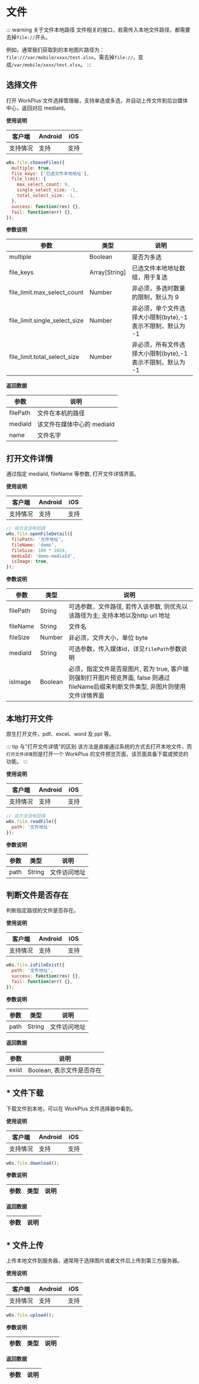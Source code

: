 # 文件

::: warning 关于文件本地路径
文件相关的接口，若需传入本地文件路径，都需要去掉`file://`开头。

例如，通常我们获取到的本地图片路径为：`file:///var/mobile/xxxx/test.xlsx`，需去掉`file://`，变成`/var/mobile/xxxx/test.xlsx`。
:::

## 选择文件

打开 WorkPlus 文件选择管理器，支持单选或多选，并自动上传文件到后台媒体中心，返回对应 mediaId。

**使用说明**

| 客户端   | Android | iOS  |
| -------- | ------- | ---- |
| 支持情况 | 支持  | 支持 |

<CodeWrapper fn="file.chooseFiles">

```js
w6s.file.chooseFiles({
  multiple: true,
  file_keys: ['已选文件本地地址'],
  file_limit: {
    max_select_count: 9,
    single_select_size: -1,
    total_select_size: -1,
  },
  success: function(res) {},
  fail: function(err) {},
});
```
</CodeWrapper>

**参数说明**

| 参数 | 类型 | 说明|
| - | - | - |
| multiple | Boolean | 是否为多选 |
| file_keys | Array[String] | 已选文件本地地址数组，用于复选 |
| file_limit.max_select_count | Number | 非必须，多选时数量的限制，默认为 9 |
| file_limit.single_select_size | Number | 非必须，单个文件选择大小限制(byte),-1表示不限制，默认为 -1 |
| file_limit.total_select_size | Number | 非必须，所有文件选择大小限制(byte),-1表示不限制，默认为 -1 |

**返回数据**

| 参数 | 说明 |
| - | - | 
| filePath | 文件在本机的路径  |
| mediaId | 该文件在媒体中心的 mediaId  |
| name | 文件名字 |

## 打开文件详情

通过指定 mediaId, fileName 等参数, 打开文件详情界面。

**使用说明**

| 客户端   | Android | iOS  |
| -------- | ------- | ---- |
| 支持情况 | 支持  | 支持 |

<CodeWrapper custom-link="file/openFileDetail">

```js
// 该方法没有回调
w6s.file.openFileDetail({
  filePath: '文件地址',
  fileName: 'demo',
  fileSize: 100 * 1024,
  mediaId: 'demo-mediaId',
  isImage: true,
});
```
</CodeWrapper>

**参数说明**

| 参数 | 类型 | 说明|
| - | - | - |
| filePath | String | 可选参数，文件路径, 若传入该参数, 则优先以该路径为主; 支持本地以及http url 地址 |
| fileName | String | 文件名 |
| fileSize | Number | 非必须，文件大小，单位 byte |
| mediaId | String | 可选参数，传入媒体id，详见`filePath`参数说明 |
| isImage | Boolean | 必须，指定文件是否是图片, 若为 true, 客户端则强制打开图片预览界面, false 则通过 fileName后缀来判断文件类型, 非图片则使用文件详情界面 |

## 本地打开文件

原生打开文件，pdf、excel、word 及 ppt 等。

::: tip 与"打开文件详情"的区别
该方法是直接通过系统的方式去打开本地文件，而`打开文件详情`则是打开一个 WorkPlus 的文件预览页面，该页面具备下载或预览的功能。
:::

**使用说明**

| 客户端   | Android | iOS  |
| -------- | ------- | ---- |
| 支持情况 | 支持  | 支持 |

<CodeWrapper fn="file.readFile">

```js
// 该方法没有回调
w6s.file.readFile({
  path: '文件地址'
});
```
</CodeWrapper>

**参数说明**

| 参数 | 类型 | 说明|
| - | - | - |
| path | String | 文件访问地址 |

## 判断文件是否存在

判断指定路径的文件是否存在。

**使用说明**

| 客户端   | Android | iOS  |
| -------- | ------- | ---- |
| 支持情况 | 支持  | 支持 |

<CodeWrapper fn="file.isFileExist">

```js
w6s.file.isFileExist({
  path: '文件地址',
  success: function(res) {},
  fail: function(err) {},
});
```
</CodeWrapper>

**参数说明**

| 参数 | 类型 | 说明|
| - | - | - |
| path | String | 文件访问地址 |

**返回数据**

| 参数 | 说明 |
| - | - | 
| exist | Boolean, 表示文件是否存在  |

## * 文件下载
下载文件到本地，可以在 WorkPlus 文件选择器中看到。

**使用说明**

| 客户端   | Android | iOS  |
| -------- | ------- | ---- |
| 支持情况 | 支持  | 支持 |

<CodeWrapper fn="file.download">

```js
w6s.file.download();
```
</CodeWrapper>

**参数说明**

| 参数 | 类型 | 说明|
| - | - | - |

**返回数据**

| 参数 | 说明 |
| - | - | 

## * 文件上传

上传本地文件到服务器，通常用于选择图片或者文件后上传到第三方服务器。

**使用说明**

| 客户端   | Android | iOS  |
| -------- | ------- | ---- |
| 支持情况 | 支持  | 支持 |

<CodeWrapper fn="file.upload">

```js
w6s.file.upload();
```
</CodeWrapper>

**参数说明**

| 参数 | 类型 | 说明|
| - | - | - |

**返回数据**

| 参数 | 说明 |
| - | - | 
